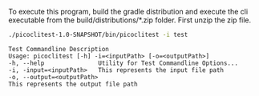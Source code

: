 To execute this program, build the gradle distribution and execute the
cli executable from the build/distributions/*.zip folder.
First unzip the zip file.

```bash
./picoclitest-1.0-SNAPSHOT/bin/picoclitest -i test
```

```shell
Test Commandline Description
Usage: picoclitest [-h] -i=<inputPath> [-o=<outputPath>]
-h, --help               Utility for Test Commandline Options...
-i, -input=<inputPath>   This represents the input file path
-o, --output=<outputPath>
This represents the output file path
```